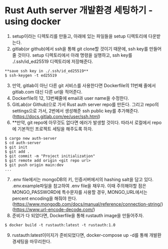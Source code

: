 Rust Auth server 개발환경 세팅하기 - using docker
=======
1. setup이라는 디렉토리를 만들고, 아래에 있는 파일들을 setup 디렉토리에 다운받는다.
2. gitlab(or github)에서 ssh을 통해 git clone할 것이기 때문에, ssh key를 만들어줄 것이다. setup 디렉토리에서 아래 명령을 실행하고, ssh key를 ./.ssh/id_ed25519 디렉토리에 저장해준다.
```
**save ssh key in ./.ssh/id_ed25519**
$ ssh-keygen -t ed25519
```
3. 만약, gitlab이 아닌 다른 git 서비스를 사용한다면 Dockerfile의 11번째 줄에서 gitlab.com 대신 다른 url을 적어준다.
4. Dockerfile의 12, 13번째줄에 email과 user name을 수정한다.
5. GitLab(or Github)으로 가서 Rust auth server repo를 만든다. 그리고 repo의 settings으로 가서, 2번에서 생성해준 ssh public key를 추가해준다. (https://docs.gitlab.com/ee/user/ssh.html)
6. **만약, git repo에 아무것도 없다면 에러가 발생할 것이다. 따라서 로컬에서 repo에 기본적인 프로젝트 세팅을 해주도록 하자. 
```
$ cargo new auth-server
$ cd auth-server
$ git init
$ git add .
$ git commit -m "Project initialization"
$ git remote add origin <git repo url>
$ git push origin main:dev
...
```
7. .env file에서는 mongoDB의 키, 인증서버에서의 hashing salt을 담고 있다. .env.example파일을 참고하여 .env file을 채우자. 이때 주의해야할 점은 MONGO_PASSWORD에 특수문자를 사용할 경우, MONGO_URL에서는 percent encoding을 해줘야 한다.
(https://www.mongodb.com/docs/manual/reference/connection-string/)
(https://www.url-encode-decode.com/)
8. 준비가 다 되었다면, Dockerfile을 통해 rustauth image을 만들어주자. 
```
$ docker build -t rustauth:latest -t rustauth:1.0
```
9. rustauth:latest이미지가 준비되었다면, docker-compose up -d를 통해 개발환경세팅을 마무리한다.